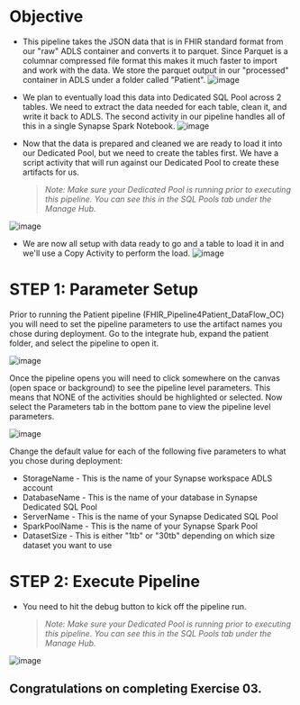 # Objective
* This pipeline takes the JSON data that is in FHIR standard format from our "raw" ADLS container and converts it to parquet.  Since Parquet is a columnar compressed file format this makes it much faster to import and work with the data.  We store the parquet output in our "processed" container in ADLS under a folder called "Patient".
![image](https://user-images.githubusercontent.com/59613090/193136231-4a965468-3d2e-4f24-80a3-c76d0bd8a387.png)


* We plan to eventually load this data into Dedicated SQL Pool across 2 tables.  We need to extract the data needed for each table, clean it, and write it back to ADLS.  The second activity in our pipeline handles all of this in a single Synapse Spark Notebook.
![image](https://user-images.githubusercontent.com/59613090/193136520-d0bcbab6-fc6f-4896-8ab4-19798833c384.png)


* Now that the data is prepared and cleaned we are ready to load it into our Dedicated Pool, but we need to create the tables first.  We have a script activity that will run against our Dedicated Pool to create these artifacts for us.
    
    >*Note: Make sure your Dedicated Pool is running prior to executing this pipeline.  You can see this in the SQL Pools tab under the Manage Hub.*

![image](https://user-images.githubusercontent.com/59613090/193136622-d84e952a-60f2-47f9-8895-717bf9e81c6b.png)


* We are now all setup with data ready to go and a table to load it in and we'll use a Copy Activity to perform the load.
![image](https://user-images.githubusercontent.com/59613090/193132405-61afde90-c500-4097-8060-58bc00f0411e.png)


# STEP 1: Parameter Setup
Prior to running the Patient pipeline (FHIR_Pipeline4Patient_DataFlow_OC) you will need to set the pipeline parameters to use the artifact names you chose during deployment.  Go to the integrate hub, expand the patient folder, and select the pipeline to open it.

![image](https://user-images.githubusercontent.com/59613090/193138455-cbb13596-0a2c-4353-808d-92958a7772f6.png)


Once the pipeline opens you will need to click somewhere on the canvas (open space or background) to see the pipeline level parameters.  This means that NONE of the activities should be highlighted or selected.  Now select the Parameters tab in the bottom pane to view the pipeline level parameters.

![image](https://user-images.githubusercontent.com/59613090/193138849-b8ce7543-abde-47f8-a02b-1264f5ee77fc.png)


Change the default value for each of the following five parameters to what you chose during deployment:
* StorageName - This is the name of your Synapse workspace ADLS account
* DatabaseName - This is the name of your database in Synapse Dedicated SQL Pool
* ServerName - This is the name of your Synapse Dedicated SQL Pool
* SparkPoolName - This is the name of your Synapse Spark Pool
* DatasetSize - This is either "1tb" or "30tb" depending on which size dataset you want to use

# STEP 2: Execute Pipeline
* You need to hit the debug button to kick off the pipeline run.
    >*Note: Make sure your Dedicated Pool is running prior to executing this pipeline.  You can see this in the SQL Pools tab under the Manage Hub.*

![image](https://user-images.githubusercontent.com/59613090/193139278-e47a98bc-44c3-432b-8b1a-78d516d31cdc.png)


## Congratulations on completing Exercise 03.
